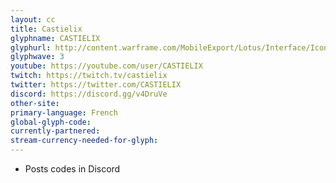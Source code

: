 ```yaml
---
layout: cc
title: Castielix
glyphname: CASTIELIX
glyphurl: http://content.warframe.com/MobileExport/Lotus/Interface/Icons/Player/ContentCreators/CASTiELiX.png
glyphwave: 3
youtube: https://youtube.com/user/CASTIELIX
twitch: https://twitch.tv/castielix
twitter: https://twitter.com/CASTIELIX
discord: https://discord.gg/v4DruVe
other-site: 
primary-language: French
global-glyph-code: 
currently-partnered: 
stream-currency-needed-for-glyph: 
---
```

* Posts codes in Discord
